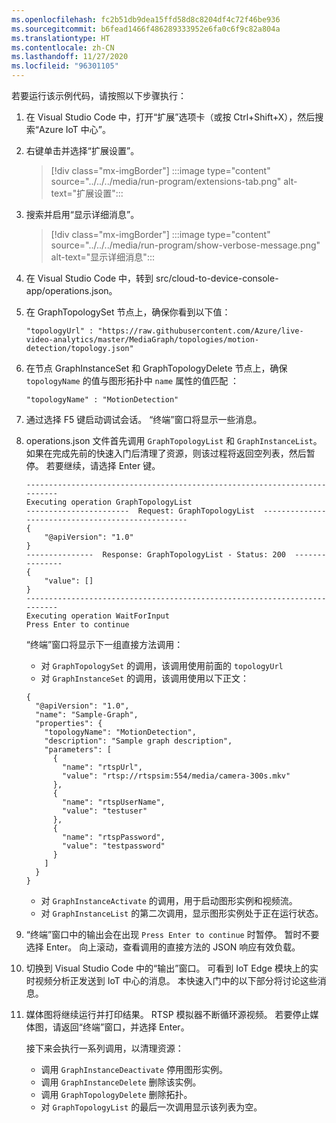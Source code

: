 ```yaml
---
ms.openlocfilehash: fc2b51db9dea15ffd58d8c8204df4c72f46be936
ms.sourcegitcommit: b6fead1466f486289333952e6fa0c6f9c82a804a
ms.translationtype: HT
ms.contentlocale: zh-CN
ms.lasthandoff: 11/27/2020
ms.locfileid: "96301105"
---
```

若要运行该示例代码，请按照以下步骤执行：

1. 在 Visual Studio Code 中，打开“扩展”选项卡（或按 Ctrl+Shift+X），然后搜索“Azure IoT 中心”。
1. 右键单击并选择“扩展设置”。

    > [!div class="mx-imgBorder"]
    > :::image type="content" source="../../../media/run-program/extensions-tab.png" alt-text="扩展设置":::
1. 搜索并启用“显示详细消息”。

    > [!div class="mx-imgBorder"]
    > :::image type="content" source="../../../media/run-program/show-verbose-message.png" alt-text="显示详细消息":::
1. 在 Visual Studio Code 中，转到 src/cloud-to-device-console-app/operations.json。
1. 在 GraphTopologySet 节点上，确保你看到以下值：

    `"topologyUrl" : "https://raw.githubusercontent.com/Azure/live-video-analytics/master/MediaGraph/topologies/motion-detection/topology.json"`
1. 在节点 GraphInstanceSet 和 GraphTopologyDelete 节点上，确保 `topologyName` 的值与图形拓扑中 `name` 属性的值匹配 ：

    `"topologyName" : "MotionDetection"`
    
1. 通过选择 F5 键启动调试会话。 “终端”窗口将显示一些消息。
1. operations.json 文件首先调用 `GraphTopologyList` 和 `GraphInstanceList`。 如果在完成先前的快速入门后清理了资源，则该过程将返回空列表，然后暂停。 若要继续，请选择 Enter 键。

    ```
    --------------------------------------------------------------------------
    Executing operation GraphTopologyList
    -----------------------  Request: GraphTopologyList  --------------------------------------------------
    {
        "@apiVersion": "1.0"
    }
    ---------------  Response: GraphTopologyList - Status: 200  ---------------
    {
        "value": []
    }
    --------------------------------------------------------------------------
    Executing operation WaitForInput
    Press Enter to continue
    ```
    
    “终端”窗口将显示下一组直接方法调用：
     * 对 `GraphTopologySet` 的调用，该调用使用前面的 `topologyUrl`
     * 对 `GraphInstanceSet` 的调用，该调用使用以下正文：
         
    ```
    {
      "@apiVersion": "1.0",
      "name": "Sample-Graph",
      "properties": {
        "topologyName": "MotionDetection",
        "description": "Sample graph description",
        "parameters": [
          {
            "name": "rtspUrl",
            "value": "rtsp://rtspsim:554/media/camera-300s.mkv"
          },
          {
            "name": "rtspUserName",
            "value": "testuser"
          },
          {
            "name": "rtspPassword",
            "value": "testpassword"
          }
        ]
      }
    }
    ```
     
    * 对 `GraphInstanceActivate` 的调用，用于启动图形实例和视频流。
    * 对 `GraphInstanceList` 的第二次调用，显示图形实例处于正在运行状态。
1. “终端”窗口中的输出会在出现 `Press Enter to continue` 时暂停。 暂时不要选择 Enter。 向上滚动，查看调用的直接方法的 JSON 响应有效负载。
1. 切换到 Visual Studio Code 中的“输出”窗口。 可看到 IoT Edge 模块上的实时视频分析正发送到 IoT 中心的消息。 本快速入门中的以下部分将讨论这些消息。
1. 媒体图将继续运行并打印结果。 RTSP 模拟器不断循环源视频。 若要停止媒体图，请返回“终端”窗口，并选择 Enter。 

    接下来会执行一系列调用，以清理资源：

    * 调用 `GraphInstanceDeactivate` 停用图形实例。
    * 调用 `GraphInstanceDelete` 删除该实例。
    * 调用 `GraphTopologyDelete` 删除拓扑。
    * 对 `GraphTopologyList` 的最后一次调用显示该列表为空。
